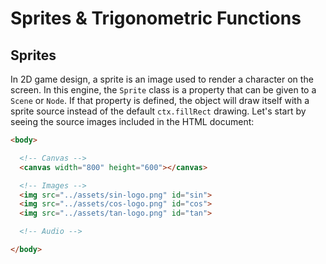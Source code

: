 # Sprites & Trigonometric Functions

## Sprites

In 2D game design, a sprite is an image used to render a character on the screen.  In this engine, the `Sprite` class is a property that can be given to a `Scene` or `Node`.  If that property is defined, the object will draw itself with a sprite source instead of the default `ctx.fillRect` drawing.  Let's start by seeing the source images included in the HTML document:

```html
<body>

  <!-- Canvas -->
  <canvas width="800" height="600"></canvas>

  <!-- Images -->
  <img src="../assets/sin-logo.png" id="sin">
  <img src="../assets/cos-logo.png" id="cos">
  <img src="../assets/tan-logo.png" id="tan">

  <!-- Audio -->

</body>
```

